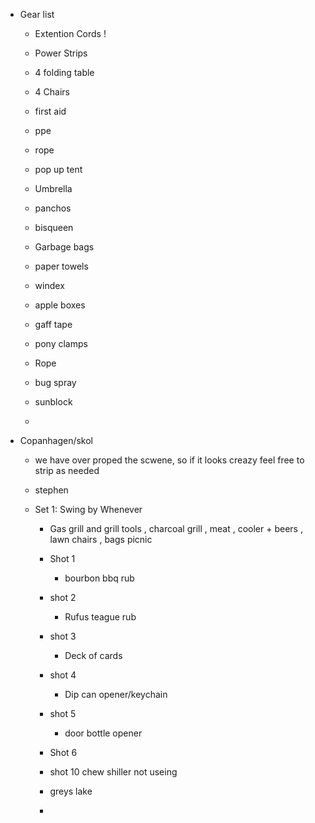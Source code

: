 - Gear list
	 - Extention Cords !

	 - Power Strips 

	 - 4 folding table

	 - 4 Chairs

	 - first aid

	 - ppe

	 - rope

	 - pop up tent

	 - Umbrella

	 - panchos

	 - bisqueen

	 - Garbage bags

	 - paper towels 

	 - windex

	 - apple boxes

	 - gaff tape 

	 - pony clamps

	 - Rope

	 - bug spray

	 - sunblock

	 - 

- Copanhagen/skol
	 - we have over proped the scwene, so if it looks creazy feel free to strip as needed 

	 - stephen 

	 - Set 1: Swing by Whenever
		 - Gas grill and grill tools , charcoal grill , meat , cooler + beers , lawn chairs , bags picnic 

		 - Shot 1
			 - bourbon bbq rub

		 - shot 2 
			 - Rufus teague rub

		 - shot 3 
			 - Deck of cards

		 - shot 4 
			 - Dip can opener/keychain

		 - shot 5 
			 - door bottle opener

		 - Shot 6

		 - shot 10 chew shiller not useing

		 - greys lake

		 - 
